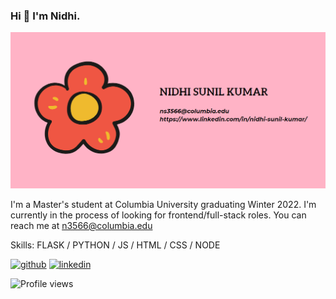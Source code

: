### Hi 👋 I'm Nidhi. 
![](https://github.com/nidhisunil/nidhisunil/blob/main/Capture.PNG)

I'm a Master's student at Columbia University graduating Winter 2022. I'm currently in the process of looking for frontend/full-stack roles. You can reach me at n3566@columbia.edu

Skills: FLASK / PYTHON / JS / HTML / CSS / NODE



[<img src='https://cdn.jsdelivr.net/npm/simple-icons@3.0.1/icons/github.svg' alt='github' height='40' background-color='pink'>](https://github.com/nidhisunil)  [<img src='https://cdn.jsdelivr.net/npm/simple-icons@3.0.1/icons/linkedin.svg' alt='linkedin' height='40'>](https://www.linkedin.com/in/nidhi-sunil-kumar/)  

![Profile views](https://gpvc.arturio.dev/nidhisunil)  
